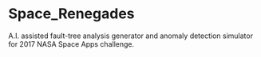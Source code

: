 # Space_Renegades
A.I. assisted fault-tree analysis generator and anomaly detection simulator for 2017 NASA Space Apps challenge.
